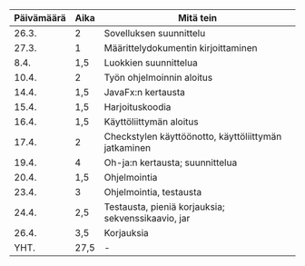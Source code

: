 Päivämäärä | Aika | Mitä tein
-----------|------|----------
26.3. | 2 | Sovelluksen suunnittelu
27.3. | 1 | Määrittelydokumentin kirjoittaminen
8.4. | 1,5 | Luokkien suunnittelua
10.4. | 2 | Työn ohjelmoinnin aloitus
14.4. | 1,5 | JavaFx:n kertausta
15.4. | 1,5 | Harjoituskoodia
16.4. | 1,5 | Käyttöliittymän aloitus
17.4. | 2 | Checkstylen käyttöönotto, käyttöliittymän jatkaminen
19.4. | 4 | Oh-ja:n kertausta; suunnittelua
20.4. | 1,5 | Ohjelmointia
23.4. | 3 | Ohjelmointia, testausta
24.4. | 2,5 | Testausta, pieniä korjauksia; sekvenssikaavio, jar
26.4. | 3,5 | Korjauksia
YHT. | 27,5 | -

